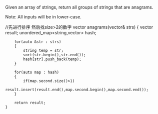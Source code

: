 Given an array of strings, return all groups of strings that are anagrams.

Note: All inputs will be in lower-case.

//先进行排序 然后找size>2的数字
vector<string> anagrams(vector<string>& strs) {
        vector<string> result;
        unordered_map<string,vector<string>> hash;
        
        for(auto &str : strs)
        {
            string temp = str;
            sort(str.begin(),str.end());
            hash[str].push_back(temp);
        }
        
        for(auto map : hash)
        {
            if(map.second.size()>1)
                result.insert(result.end(),map.second.begin(),map.second.end());
        }
        
        return result;
    }

